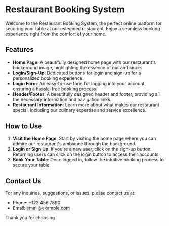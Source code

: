 # Restaurant Booking System

Welcome to the Restaurant Booking System, the perfect online platform for securing your table at our esteemed restaurant. Enjoy a seamless booking experience right from the comfort of your home.

## Features

- **Home Page**: A beautifully designed home page with our restaurant's background image, highlighting the essence of our ambiance.
- **Login/Sign-Up**: Dedicated buttons for login and sign-up for a personalized booking experience.
- **Login Form**: An easy-to-use form for logging into your account, ensuring a hassle-free booking process.
- **Header/Footer**: A beautifully designed header and footer, providing all the necessary information and navigation links.
- **Restaurant Information**: Learn more about what makes our restaurant special, including our culinary expertise and service excellence.

## How to Use

1. **Visit the Home Page**: Start by visiting the home page where you can admire our restaurant's ambiance through the background.
2. **Login or Sign Up**: If you're a new user, click on the sign-up button. Returning users can click on the login button to access their accounts.
3. **Book Your Table**: Once logged in, follow the intuitive booking process to secure your table.

## Contact Us

For any inquiries, suggestions, or issues, please contact us at:

- Phone: +123 456 7890
- Email: email@example.com

Thank you for choosing
